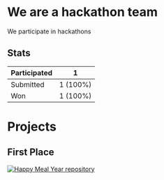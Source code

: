 # We are a hackathon team

We participate in hackathons

## Stats

| Participated | 1        |
|--------------|----------|
| Submitted    | 1 (100%) |
| Won          | 1 (100%) |

# Projects

## First Place

[![Happy Meal Year repository](https://github-readme-stats.vercel.app/api/pin/?username=lads-hackathon&repo=meal-tracker-sylh2)](https://github.com/lads-hackathon/meal-tracker-sylh2)


